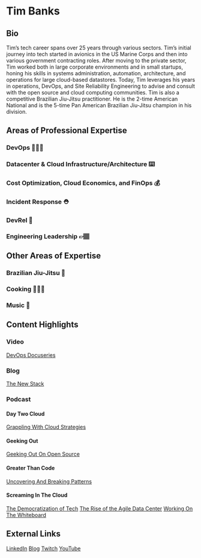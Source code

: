 # Tim Banks

## Bio

Tim’s tech career spans over 25 years through various sectors. Tim’s initial journey into tech started in avionics in the US Marine Corps and then into various government contracting roles. After moving to the private sector, Tim worked both in large corporate environments and in small startups, honing his skills in systems administration, automation, architecture, and operations for large cloud-based datastores.
Today, Tim leverages his years in operations, DevOps, and Site Reliability Engineering to advise and consult with the open source and cloud computing communities. Tim is also a competitive Brazilian Jiu-Jitsu practitioner. He is the 2-time American National and is the 5-time Pan American Brazilian Jiu-Jitsu champion in his division.

## Areas of Professional Expertise

### DevOps 👨🏽‍💻
### Datacenter & Cloud Infrastructure/Architecture ⌨️
### Cost Optimization, Cloud Economics, and FinOps 💰
### Incident Response ⛑️
### DevRel 🤝
### Engineering Leadership 👉🏽

## Other Areas of Expertise
### Brazilian Jiu-Jitsu 🥋
### Cooking 👨🏽‍🍳
### Music 🎸

## Content Highlights

### Video
[DevOps Docuseries](https://youtube.com/playlist?list=PL2nlzNk2-VMFsAKN34LWULx0tyTrBSnLP&si=Rz6afDcLbKrA8Dra)

### Blog
[The New Stack](https://thenewstack.io/author/tim-banks/)

### Podcast

#### Day Two Cloud
[Grappling With Cloud Strategies](https://packetpushers.net/podcasts/day-two-cloud/d2c185-grappling-with-cloud-strategies-with-tim-banks/)

#### Geeking Out
[Geeking Out On Open Source](https://geekingoutpodcast.substack.com/p/the-one-where-we-geek-out-on-open)

#### Greater Than Code
[Uncovering And Breaking Patterns](https://www.greaterthancode.com/breaking-and-uncovering-patterns)

#### Screaming In The Cloud
[The Democratization of Tech](https://www.lastweekinaws.com/podcast/screaming-in-the-cloud/the-democratization-of-tech-with-tim-banks/)
[The Rise of the Agile Data Center](https://www.lastweekinaws.com/podcast/screaming-in-the-cloud/the-rise-of-the-agile-data-center-with-tim-banks/)
[Working On The Whiteboard](https://www.lastweekinaws.com/podcast/screaming-in-the-cloud/working-on-the-whiteboard-from-the-start-with-tim-banks/)

## External Links

[LinkedIn](https://www.linkedin.com/in/timjb/)
[Blog](https://tim-banks.ghost.io)
[Twitch](https://www.twitch.tv/tjbanks512)
[YouTube](https://www.youtube.com/@elchefenegro)




<!--
**TimBanks/timbanks** is a ✨ _special_ ✨ repository because its `README.md` (this file) appears on your GitHub profile.

Here are some ideas to get you started:

- 🔭 I’m currently working on ...
- 🌱 I’m currently learning ...
- 👯 I’m looking to collaborate on ...
- 🤔 I’m looking for help with ...
- 💬 Ask me about ...
- 📫 How to reach me: ...
- 😄 Pronouns: ...
- ⚡ Fun fact: ...
-->
